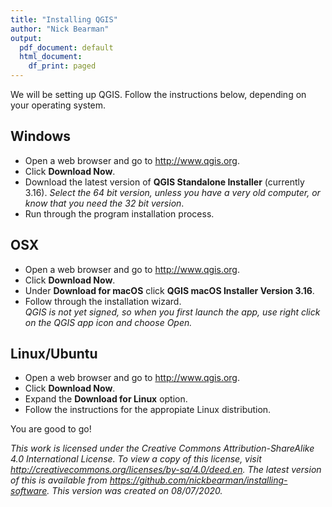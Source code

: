 ```yaml
---
title: "Installing QGIS"
author: "Nick Bearman"
output:
  pdf_document: default
  html_document:
    df_print: paged
---
```


We will be setting up QGIS. Follow the instructions below, depending on your operating system.

## Windows 

- Open a web browser and go to http://www.qgis.org.  
- Click **Download Now**.  
- Download the latest version of **QGIS Standalone Installer** (currently 3.16). *Select the 64 bit version, unless you have a very old computer, or know that you need the 32 bit version*.  
- Run through the program installation process.  

## OSX

- Open a web browser and go to http://www.qgis.org.  
- Click **Download Now**.  
- Under **Download for macOS** click **QGIS macOS Installer Version 3.16**.  
- Follow through the installation wizard.  
*QGIS is not yet signed, so when you first launch the app, use right click on the QGIS app icon and choose Open.*

## Linux/Ubuntu

- Open a web browser and go to http://www.qgis.org.  
- Click **Download Now**.  
- Expand the **Download for Linux** option.  
- Follow the instructions for the appropiate Linux distribution.  
<!-- add more to this section -->

You are good to go!

*This work is licensed under the Creative Commons Attribution-ShareAlike 4.0 International License. To view a copy of this license, visit http://creativecommons.org/licenses/by-sa/4.0/deed.en. The latest version of this is available from https://github.com/nickbearman/installing-software. This version was created on 08/07/2020.*

